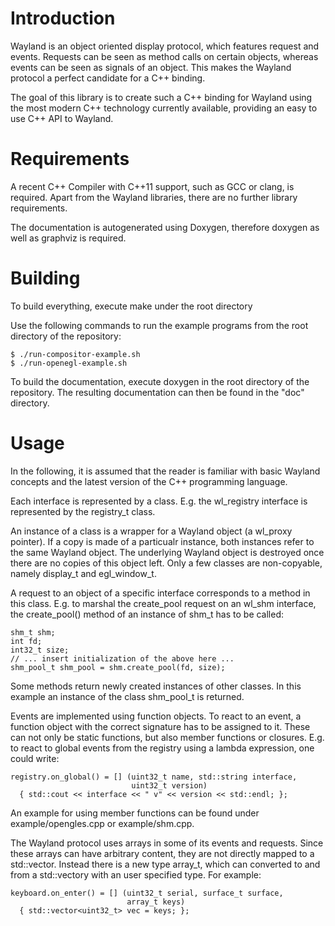 
# Introduction

Wayland is an object oriented display protocol, which features request
and events. Requests can be seen as method calls on certain objects,
whereas events can be seen as signals of an object. This makes the
Wayland protocol a perfect candidate for a C++ binding.

The goal of this library is to create such a C++ binding for Wayland
using the most modern C++ technology currently available, providing
an easy to use C++ API to Wayland.

# Requirements

A recent C++ Compiler with C++11 support, such as GCC or clang, is
required. Apart from the Wayland libraries, there are no further library
requirements.

The documentation is autogenerated using Doxygen, therefore doxygen as
well as graphviz is required.

# Building

To build everything, execute make under the root directory

Use the following commands to run the example programs from the root
directory of the repository:

	$ ./run-compositor-example.sh
	$ ./run-openegl-example.sh

To build the documentation, execute doxygen in the root directory of
the repository. The resulting documentation can then be found in the
"doc" directory.

# Usage

In the following, it is assumed that the reader is familiar with basic
Wayland concepts and the latest version of the C++ programming language.

Each interface is represented by a class. E.g. the wl_registry
interface is represented by the registry_t class.

An instance of a class is a wrapper for a Wayland object (a wl_proxy
pointer). If a copy is made of a particualr instance, both instances
refer to the same Wayland object. The underlying Wayland object is
destroyed once there are no copies of this object left. Only a few
classes are non-copyable, namely display_t and egl_window_t.

A request to an object of a specific interface corresponds to a method
in this class. E.g. to marshal the create_pool request on an wl_shm
interface, the create_pool() method of an instance of shm_t has to be
called:

    shm_t shm;
    int fd;
    int32_t size;
    // ... insert initialization of the above here ...
    shm_pool_t shm_pool = shm.create_pool(fd, size);

Some methods return newly created instances of other classes. In this
example an instance of the class shm_pool_t is returned.

Events are implemented using function objects. To react to an event, a
function object with the correct signature has to be assigned to
it. These can not only be static functions, but also member functions
or closures. E.g. to react to global events from the registry using a
lambda expression, one could write:

    registry.on_global() = [] (uint32_t name, std::string interface,
                               uint32_t version)
      { std::cout << interface << " v" << version << std::endl; };

An example for using member functions can be found under
example/opengles.cpp or example/shm.cpp.

The Wayland protocol uses arrays in some of its events and requests.
Since these arrays can have arbitrary content, they are not directly
mapped to a std::vector. Instead there is a new type array_t, which
can converted to and from a std::vectory with an user specified type.
For example:

    keyboard.on_enter() = [] (uint32_t serial, surface_t surface,
                              array_t keys)
      { std::vector<uint32_t> vec = keys; };

